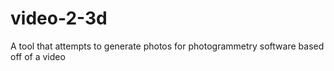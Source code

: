 # video-2-3d
 A tool that attempts to generate photos for photogrammetry software based off of a video
